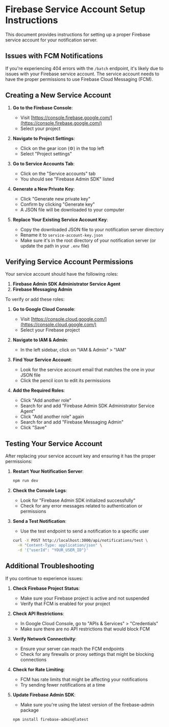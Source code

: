 # Firebase Service Account Setup Instructions

This document provides instructions for setting up a proper Firebase service account for your notification server.

## Issues with FCM Notifications

If you're experiencing 404 errors with the `/batch` endpoint, it's likely due to issues with your Firebase service account. The service account needs to have the proper permissions to use Firebase Cloud Messaging (FCM).

## Creating a New Service Account

1. **Go to the Firebase Console**:
   - Visit [https://console.firebase.google.com/](https://console.firebase.google.com/)
   - Select your project

2. **Navigate to Project Settings**:
   - Click on the gear icon (⚙️) in the top left
   - Select "Project settings"

3. **Go to Service Accounts Tab**:
   - Click on the "Service accounts" tab
   - You should see "Firebase Admin SDK" listed

4. **Generate a New Private Key**:
   - Click "Generate new private key"
   - Confirm by clicking "Generate key"
   - A JSON file will be downloaded to your computer

5. **Replace Your Existing Service Account Key**:
   - Copy the downloaded JSON file to your notification server directory
   - Rename it to `service-account-key.json`
   - Make sure it's in the root directory of your notification server (or update the path in your `.env` file)

## Verifying Service Account Permissions

Your service account should have the following roles:

1. **Firebase Admin SDK Administrator Service Agent**
2. **Firebase Messaging Admin**

To verify or add these roles:

1. **Go to Google Cloud Console**:
   - Visit [https://console.cloud.google.com/](https://console.cloud.google.com/)
   - Select your Firebase project

2. **Navigate to IAM & Admin**:
   - In the left sidebar, click on "IAM & Admin" > "IAM"

3. **Find Your Service Account**:
   - Look for the service account email that matches the one in your JSON file
   - Click the pencil icon to edit its permissions

4. **Add the Required Roles**:
   - Click "Add another role"
   - Search for and add "Firebase Admin SDK Administrator Service Agent"
   - Click "Add another role" again
   - Search for and add "Firebase Messaging Admin"
   - Click "Save"

## Testing Your Service Account

After replacing your service account key and ensuring it has the proper permissions:

1. **Restart Your Notification Server**:
   ```bash
   npm run dev
   ```

2. **Check the Console Logs**:
   - Look for "Firebase Admin SDK initialized successfully"
   - Check for any error messages related to authentication or permissions

3. **Send a Test Notification**:
   - Use the test endpoint to send a notification to a specific user
   ```bash
   curl -X POST http://localhost:3000/api/notifications/test \
     -H "Content-Type: application/json" \
     -d '{"userId": "YOUR_USER_ID"}'
   ```

## Additional Troubleshooting

If you continue to experience issues:

1. **Check Firebase Project Status**:
   - Make sure your Firebase project is active and not suspended
   - Verify that FCM is enabled for your project

2. **Check API Restrictions**:
   - In Google Cloud Console, go to "APIs & Services" > "Credentials"
   - Make sure there are no API restrictions that would block FCM

3. **Verify Network Connectivity**:
   - Ensure your server can reach the FCM endpoints
   - Check for any firewalls or proxy settings that might be blocking connections

4. **Check for Rate Limiting**:
   - FCM has rate limits that might be affecting your notifications
   - Try sending fewer notifications at a time

5. **Update Firebase Admin SDK**:
   - Make sure you're using the latest version of the firebase-admin package
   ```bash
   npm install firebase-admin@latest
   ```
